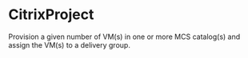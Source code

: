 # CitrixProject
 
Provision a given number of VM(s) in one or more MCS catalog(s) and assign the VM(s) to a delivery group.
